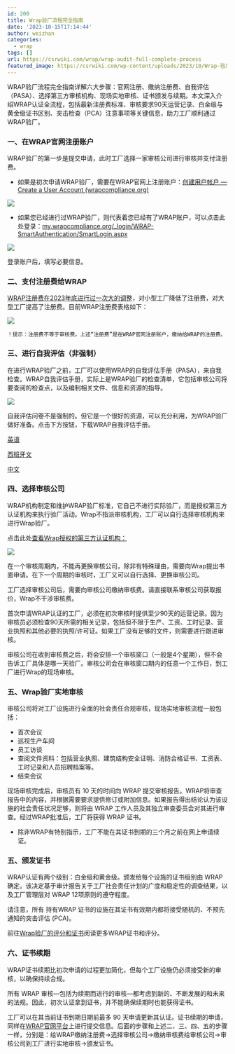 ```yaml
---
id: 200
title: Wrap验厂流程完全指南
date: '2023-10-15T17:14:44'
author: weizhan
categories:
  - wrap
tags: []
url: https://csrwiki.com/wrap/wrap-audit-full-complete-process
featured_image: https://csrwiki.com/wp-content/uploads/2023/10/Wrap-验厂完全指南.png
---
```


WRAP验厂流程完全指南详解六大步骤：官网注册、缴纳注册费、自我评估（PASA）、选择第三方审核机构、现场实地审核、证书颁发与续期。本文深入介绍WRAP认证全流程，包括最新注册费标准、审核要求90天运营记录、白金级与黄金级证书区别、突击检查（PCA）注意事项等关键信息，助力工厂顺利通过WRAP验厂。

### 一、在WRAP官网注册账户

WRAP验厂的第一步是提交申请，此时工厂选择一家审核公司进行审核并支付注册费。

- 如果是初次申请WRAP验厂，需要在WRAP官网上注册账户：[创建用户帐户 — Create a User Account (wrapcompliance.org)](https://my.wrapcompliance.org/Pages/User-Registration.aspx)

![](https://csrwiki.com/wp-content/uploads/2024/04/WRAP验厂注册-1024x674.webp)

- 如果您已经进行过WRAP验厂，则代表着您已经有了WRAP账户，可以点击此处登录：[my.wrapcompliance.org/\_login/WRAP-SmartAuthentication/SmartLogin.aspx](https://my.wrapcompliance.org/_login/WRAP-SmartAuthentication/SmartLogin.aspx)

![](https://csrwiki.com/wp-content/uploads/2024/04/Wrap验厂登录.webp)

登录账户后，填写必要信息。

### 二、支付注册费给WRAP

[WRAP注册费在2023年底进行过一次大的调整](https://csrwiki.com/conscientious-price-reduction-wrap-registration-fee-drops-by-45/)，对小型工厂降低了注册费，对大型工厂提高了注册费。目前WRAP注册费表格如下：

![](https://csrwiki.com/wp-content/uploads/2024/04/WRAP注册费表格-1024x433.webp)

```
！提示：注册费不等于审核费。上述“注册费”是在WRAP官网注册账户，缴纳给WRAP的注册费。
```

### 三、进行自我评估（非强制）

在进行WRAP验厂之前，工厂可以使用WRAP的自我评估手册（PASA），来自我检查。WRAP自我评估手册，实际上是WRAP验厂的检查清单，它包括审核公司将要查阅的检查点，以及编制相关文件、信息和资源的指导。

![](https://csrwiki.com/wp-content/uploads/2024/05/wrap自我评估-1024x751.webp)

自我评估问卷不是强制的。但它是一个很好的资源，可以充分利用，为WRAP验厂做好准备。点击下方按钮，下载WRAP自我评估手册。

[英语](https://wrapcompliance.org/wp-content/uploads/2022/01/WRAP-Pre-Audit-Self-Assessment-January-2022-Edition-English-Protected.docx)

[西班牙文](https://wrapcompliance.org/wp-content/uploads/2022/01/WRAP-Pre-Audit-Self-Assessment-January-2022-Edition-Spanish-Protected.docx)

[中文](https://wrapcompliance.org/wp-content/uploads/2022/05/WRAP-Pre-Audit-Self-Assessment-January-2022-Edition-Chinese-Protected.docx)

### 四、选择审核公司

WRAP机构制定和维护WRAP验厂标准，它自己不进行实际验厂，而是授权第三方认证机构来执行验厂活动。Wrap不指派审核机构，工厂可以自行选择审核机构来进行Wrap验厂。

点击此处[查看Wrap授权的第三方认证机构：](https://wrapcompliance.org/en/certification/facility-monitor-list/)

![](https://csrwiki.com/wp-content/uploads/2024/04/Wrap授权的认证机构-1024x603.webp)

在一个审核周期内，不能再更换审核公司，除非有特殊理由，需要向Wrap提出书面申请。在下一个周期的审核时，工厂又可以自行选择、更换审核公司。

工厂选择审核公司后，需要向审核公司缴纳审核费。请直接联系审核公司获取报价，Wrap不干涉审核费。

首次申请WRAP认证的工厂，必须在初次审核时提供至少90天的运营记录。因为审核员必须检查90天所需的相关记录，包括但不限于生产、工资、工时记录、营业执照和其他必要的执照/许可证。如果工厂没有足够的文件，则需要进行跟进审核。

审核公司在收到审核费之后，将会安排一个审核窗口（一般是4个星期），但不会告诉工厂具体是哪一天验厂。审核公司会在审核窗口期内的任意一个工作日，到工厂进行Wrap的现场审核。

### 五、Wrap验厂实地审核

审核公司将对工厂设施进行全面的社会责任合规审核，现场实地审核流程一般包括：

- 首次会议
- 巡视生产车间
- 员工访谈
- 查阅文件资料：包括营业执照、建筑结构安全证明、消防合格证书、工资表、工时记录和人员招聘档案等。
- 结束会议

现场审核完成后，审核员有 10 天的时间向 WRAP 提交审核报告。WRAP将审查报告中的内容，并根据需要要求提供修订或附加信息。如果报告得出结论认为该设施的社会责任状况足够，则将由 WRAP 工作人员及其独立审查委员会对其进行审查。经过WRAP批准后，工厂将获得 WRAP 证书。

- 除非WRAP有特别指示，工厂不能在其证书到期的三个月之前在网上申请续证。

### 五、颁发证书

WRAP认证有两个级别：白金级和黄金级。颁发给每个设施的证书级别由 WRAP 确定。该决定基于审计报告关于工厂社会责任计划的广度和稳定性的调查结果，以及工厂管理层对 WRAP 12项原则的遵守程度。

请注意，所有 持有WRAP 证书的设施在其证书有效期内都将接受随机的、不预先通知的突击评估 (PCA)。

前往[Wrap验厂的评分和证书](https://csrwiki.com/wrap-audit-rating-and-certification)阅读更多WRAP证书和评分。

### 六、证书续期

WRAP证书续期比初次申请的过程更加简化，但每个工厂设施仍必须接受新的审核，以确保持续合规。

所有 WRAP 审核—包括为续期而进行的审核—都考虑到新的、不断发展的和未来的法规。因此，初次认证拿到证书，并不能确保续期时也能获得证书。

工厂可以在其当前证书到期日期前最多 90 天申请更新其认证。证书续期的申请，同样在[WRAP官网平台](https://my.wrapcompliance.org/Pages/My-Dashboard.aspx)上进行提交信息。后面的步骤和上述二、三、四、五的步骤一样，分别是：给WRAP缴纳注册费→选择审核公司→缴纳审核费给审核公司→审核公司到工厂进行实地审核→颁发证书。
